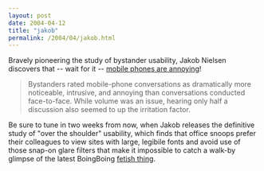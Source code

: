 ```yaml
---
layout: post
date: 2004-04-12
title: "jakob"
permalink: /2004/04/jakob.html
---
```


Bravely pioneering the study of bystander usability, Jakob Nielsen discovers that -- wait for it -- [mobile phones are annoying](http://www.useit.com/alertbox/20040412.html)!

> Bystanders rated mobile-phone conversations as dramatically more noticeable, intrusive, and annoying than conversations conducted face-to-face. While volume was an issue, hearing only half a discussion also seemed to up the irritation factor.

Be sure to tune in two weeks from now, when Jakob releases the definitive study of "over the shoulder" usability, which finds that office snoops prefer their colleagues to view sites with large, legibile fonts and avoid use of those snap-on glare filters that make it impossible to catch a walk-by glimpse of the latest BoingBoing [fetish thing](http://www.boingboing.net/2004/04/12/h_is_for_hentai_jlis.html "we're so hip we're gonna have a teevee show").